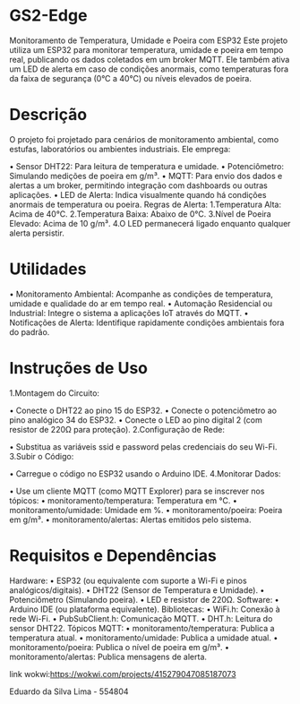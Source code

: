 # GS2-Edge

Monitoramento de Temperatura, Umidade e Poeira com ESP32
Este projeto utiliza um ESP32 para monitorar temperatura, umidade e poeira em tempo real, publicando os dados coletados em um broker MQTT. Ele também ativa um LED de alerta em caso de condições anormais, como temperaturas fora da faixa de segurança (0°C a 40°C) ou níveis elevados de poeira.

# Descrição
O projeto foi projetado para cenários de monitoramento ambiental, como estufas, laboratórios ou ambientes industriais. Ele emprega:

• Sensor DHT22: Para leitura de temperatura e umidade.
• Potenciômetro: Simulando medições de poeira em g/m³.
• MQTT: Para envio dos dados e alertas a um broker, permitindo integração com dashboards ou outras aplicações.
• LED de Alerta: Indica visualmente quando há condições anormais de temperatura ou poeira.
Regras de Alerta:
1.Temperatura Alta: Acima de 40°C.
2.Temperatura Baixa: Abaixo de 0°C.
3.Nível de Poeira Elevado: Acima de 10 g/m³.
4.O LED permanecerá ligado enquanto qualquer alerta persistir.

# Utilidades
• Monitoramento Ambiental: Acompanhe as condições de temperatura, umidade e qualidade do ar em tempo real.
• Automação Residencial ou Industrial: Integre o sistema a aplicações IoT através do MQTT.
• Notificações de Alerta: Identifique rapidamente condições ambientais fora do padrão.

# Instruções de Uso
1.Montagem do Circuito:

• Conecte o DHT22 ao pino 15 do ESP32.
• Conecte o potenciômetro ao pino analógico 34 do ESP32.
• Conecte o LED ao pino digital 2 (com resistor de 220Ω para proteção).
2.Configuração de Rede:

• Substitua as variáveis ssid e password pelas credenciais do seu Wi-Fi.
3.Subir o Código:

• Carregue o código no ESP32 usando o Arduino IDE.
4.Monitorar Dados:

• Use um cliente MQTT (como MQTT Explorer) para se inscrever nos tópicos:
  • monitoramento/temperatura: Temperatura em °C.
  • monitoramento/umidade: Umidade em %.
  • monitoramento/poeira: Poeira em g/m³.
  • monitoramento/alertas: Alertas emitidos pelo sistema.
# Requisitos e Dependências
Hardware:
• ESP32 (ou equivalente com suporte a Wi-Fi e pinos analógicos/digitais).
• DHT22 (Sensor de Temperatura e Umidade).
• Potenciômetro (Simulando poeira).
• LED e resistor de 220Ω.
Software:
• Arduino IDE (ou plataforma equivalente).
Bibliotecas:
• WiFi.h: Conexão à rede Wi-Fi.
• PubSubClient.h: Comunicação MQTT.
• DHT.h: Leitura do sensor DHT22.
Tópicos MQTT:
• monitoramento/temperatura: Publica a temperatura atual.
• monitoramento/umidade: Publica a umidade atual.
• monitoramento/poeira: Publica o nível de poeira em g/m³.
• monitoramento/alertas: Publica mensagens de alerta.

link wokwi:https://wokwi.com/projects/415279047085187073

Eduardo da Silva Lima - 554804
